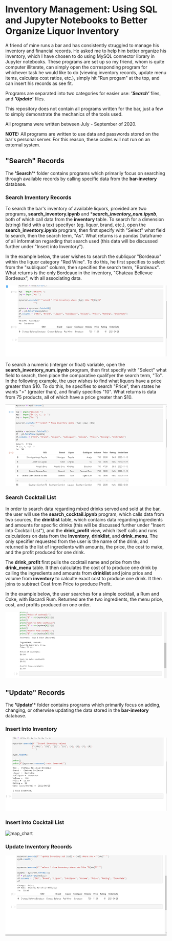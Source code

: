 # Inventory Management: Using SQL and Jupyter Notebooks to Better Organize Liquor Inventory

A friend of mine runs a bar and has consistently struggled to manage his inventory and financial records. He asked me to help him better organize his inventory, which I have chosen to do using MySQL connector library in Jupyter notebooks. These programs are set up so my friend, whom is quite computer illiterate, can simply open the corresponding program for whichever task he would like to do (viewing inventory records, update menu items, calculate cost ratios, etc.), simply hit "Run progam" at the top, and can insert his records as see fit.

Programs are separated into two categories for easier use: ***'Search'*** files,  and ***'Update'*** files.

This repository does not contain all programs written for the bar, just a few to simply demonstrate the mechanics of the tools used.

All programs were written between July - September of 2020.

**NOTE:** All programs are written to use data and passwords stored on the bar's personal server. For this reason, these codes will not run on an external system.

## "Search" Records

The **'Search'*** folder contains programs which primarily focus on searching through available records by calling specific data from the **bar-invetory** database.

### Search Inventory Records

To search the bar's inventory of available liquors, provided are two programs, ****search_inventory.ipynb**** and ****search_inventory_num.ipynb***, both of which call data from the **inventory** table. To search for a dimension (string) field with a text specifyer (eg. liquor, brand, etc.), open the ****search_inventory.ipynb**** program, then first specify with "Select" what field to search, then the search term, "As". What returns is a pandas Dataframe of all information regarding that search used (this data will be discussed further under "Insert into Inventory"). 

In the example below, the user wishes to search the subliquor "Bordeaux" within the liquor category "Red Wine". To do this, he first specifies to select from the "subliquor" column, then specifies the search term, "Bordeaux". What returns is the only Bordeaux in the inventory, "Chateau Bellevue Bordeaux", with all associating data.

![map_chart](Images/Search_inventory_ss.png)

To search a numeric (interger or float) variable, open the ****search_inventory_num.ipynb**** program, then first specify with "Select" what field to search, then place the comparative qualifyer the search term, "To". In the following example, the user wishes to find what liquors have a price greater than $10. To do this, he specifies to search "Price", then states he wants ">" (greater than), and finally specifies "10". What returns is data from 75 products, all of which have a price greater than $10.

![map chart](Images/Search_num.png)

### Search Cocktail List

In order to search data regarding mixed drinks served and sold at the bar, the user will use the ****search_cocktail.ipynb**** program, which calls data from two sources, the **drinklist** table, which contains data regarding ingredients and amounts for specific drinks (this will be discussed further under "Insert into Cocktail List"), and the **drink_profit** view, which itself calls and runs calculations on data from the **Inventory**, **drinklist**, and **drink_menu**. The only specifier requested from the user is the name of the drink, and returned is the list of ingredients with amounts, the price, the cost to make, and the profit produced for one drink.

The **drink_profit** first pulls the cocktail name and price from the **drink_menu** table. It then calculates the cost of to produce one drink by calling the ingredients and amounts from **drinklist** and joins price and volume from **inventory** to calculte exact cost to produce one drink. It then joins to subtract Cost from Price to produce Profit. 

In the example below, the user searches for a simple cocktail, a Rum and Coke, with Bacardi Rum. Returned are the two ingredients, the menu price, cost, and profits produced on one order.

![map_chart](Images/Search_drinklist_ss.png)

## "Update" Records

The **'Update'*** folder contains programs which primarily focus on adding, changing, or otherwise updating the data stored in the **bar-invetory** database.

### Insert into Inventory

![map_chart](Images/Insert_into_inventory_ss.png)

### Insert into Cocktail List

![map_chart](Images/Insert_int_drinklist.png)

### Update Inventory Records

![map_chart](Images/Update_inventory_ss.png)

